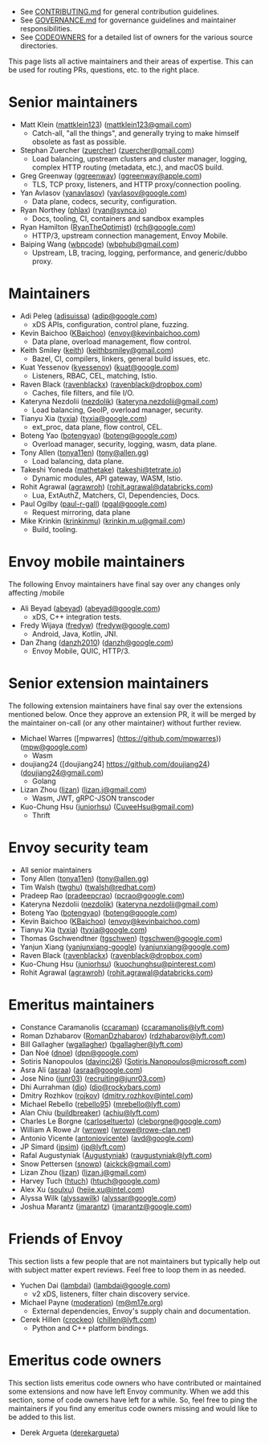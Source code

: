 * See [CONTRIBUTING.md](CONTRIBUTING.md) for general contribution guidelines.
* See [GOVERNANCE.md](GOVERNANCE.md) for governance guidelines and maintainer responsibilities.
* See [CODEOWNERS](CODEOWNERS) for a detailed list of owners for the various source directories.

This page lists all active maintainers and their areas of expertise. This can be used for
routing PRs, questions, etc. to the right place.

# Senior maintainers
<!--- If you modify senior maintainers list, please update the core-maintainers section of SECURITY-INSIGHTS.yml  -->

* Matt Klein ([mattklein123](https://github.com/mattklein123)) (mattklein123@gmail.com)
  * Catch-all, "all the things", and generally trying to make himself obsolete as fast as
    possible.
* Stephan Zuercher ([zuercher](https://github.com/zuercher)) (zuercher@gmail.com)
  * Load balancing, upstream clusters and cluster manager, logging, complex HTTP routing
    (metadata, etc.), and macOS build.
* Greg Greenway ([ggreenway](https://github.com/ggreenway)) (ggreenway@apple.com)
  * TLS, TCP proxy, listeners, and HTTP proxy/connection pooling.
* Yan Avlasov ([yanavlasov](https://github.com/yanavlasov)) (yavlasov@google.com)
  * Data plane, codecs, security, configuration.
* Ryan Northey ([phlax](https://github.com/phlax)) (ryan@synca.io)
  * Docs, tooling, CI, containers and sandbox examples
* Ryan Hamilton ([RyanTheOptimist](https://github.com/ryantheoptimist)) (rch@google.com)
  * HTTP/3, upstream connection management, Envoy Mobile.
* Baiping Wang ([wbpcode](https://github.com/wbpcode)) (wbphub@gmail.com)
  * Upstream, LB, tracing, logging, performance, and generic/dubbo proxy.

# Maintainers
<!--- If you modify maintainers list, please update the core-maintainers section of SECURITY-INSIGHTS.yml -->

* Adi Peleg ([adisuissa](https://github.com/adisuissa)) (adip@google.com)
  * xDS APIs, configuration, control plane, fuzzing.
* Kevin Baichoo ([KBaichoo](https://github.com/KBaichoo)) (envoy@kevinbaichoo.com)
  * Data plane, overload management, flow control.
* Keith Smiley ([keith](https://github.com/keith)) (keithbsmiley@gmail.com)
  * Bazel, CI, compilers, linkers, general build issues, etc.
* Kuat Yessenov ([kyessenov](https://github.com/kyessenov)) (kuat@google.com)
  * Listeners, RBAC, CEL, matching, Istio.
* Raven Black ([ravenblackx](https://github.com/ravenblackx)) (ravenblack@dropbox.com)
  * Caches, file filters, and file I/O.
* Kateryna Nezdolii ([nezdolik](https://github.com/nezdolik)) (kateryna.nezdolii@gmail.com)
  * Load balancing, GeoIP, overload manager, security.
* Tianyu Xia ([tyxia](https://github.com/tyxia)) (tyxia@google.com)
  * ext_proc, data plane, flow control, CEL.
* Boteng Yao ([botengyao](https://github.com/botengyao)) (boteng@google.com)
  * Overload manager, security, logging, wasm, data plane.
* Tony Allen ([tonya11en](https://github.com/tonya11en)) (tony@allen.gg)
  * Load balancing, data plane.
* Takeshi Yoneda ([mathetake](https://github.com/mathetake)) (takeshi@tetrate.io)
  * Dynamic modules, API gateway, WASM, Istio.
* Rohit Agrawal ([agrawroh](https://github.com/agrawroh)) (rohit.agrawal@databricks.com)
  * Lua, ExtAuthZ, Matchers, CI, Dependencies, Docs.
* Paul Ogilby ([paul-r-gall](https://github.com/paul-r-gall)) (pgal@google.com)
  * Request mirroring, data plane
* Mike Krinkin ([krinkinmu](https://github.com/krinkinmu)) (krinkin.m.u@gmail.com)
  * Build, tooling.

# Envoy mobile maintainers

The following Envoy maintainers have final say over any changes only affecting /mobile

* Ali Beyad ([abeyad](https://github.com/abeyad)) (abeyad@google.com)
  * xDS, C++ integration tests.
* Fredy Wijaya ([fredyw](https://github.com/fredyw)) (fredyw@google.com)
  * Android, Java, Kotlin, JNI.
* Dan Zhang ([danzh2010](https://github.com/danzh2010)) (danzh@google.com)
  * Envoy Mobile, QUIC, HTTP/3.

# Senior extension maintainers

The following extension maintainers have final say over the extensions mentioned below. Once they
approve an extension PR, it will be merged by the maintainer on-call (or any other maintainer)
without further review.

* Michael Warres ([mpwarres] (https://github.com/mpwarres)) (mpw@google.com)
  * Wasm
* doujiang24 ([doujiang24] https://github.com/doujiang24) (doujiang24@gmail.com)
  * Golang
* Lizan Zhou ([lizan](https://github.com/lizan)) (lizan.j@gmail.com)
  * Wasm, JWT, gRPC-JSON transcoder
* Kuo-Chung Hsu ([juniorhsu](https://github.com/juniorhsu)) (CuveeHsu@gmail.com)
  * Thrift

# Envoy security team

* All senior maintainers
* Tony Allen ([tonya11en](https://github.com/tonya11en)) (tony@allen.gg)
* Tim Walsh ([twghu](https://github.com/twghu)) (twalsh@redhat.com)
* Pradeep Rao ([pradeepcrao](https://github.com/pradeepcrao)) (pcrao@google.com)
* Kateryna Nezdolii ([nezdolik](https://github.com/nezdolik)) (kateryna.nezdolii@gmail.com)
* Boteng Yao ([botengyao](https://github.com/botengyao)) (boteng@google.com)
* Kevin Baichoo ([KBaichoo](https://github.com/KBaichoo)) (envoy@kevinbaichoo.com)
* Tianyu Xia ([tyxia](https://github.com/tyxia)) (tyxia@google.com)
* Thomas Gschwendtner ([tgschwen](https://github.com/tgschwen)) (tgschwen@google.com)
* Yanjun Xiang ([yanjunxiang-google](https://github.com/yanjunxiang-google)) (yanjunxiang@google.com)
* Raven Black ([ravenblackx](https://github.com/ravenblackx)) (ravenblack@dropbox.com)
* Kuo-Chung Hsu ([juniorhsu](https://github.com/juniorhsu)) (kuochunghsu@pinterest.com)
* Rohit Agrawal ([agrawroh](https://github.com/agrawroh)) (rohit.agrawal@databricks.com)

# Emeritus maintainers

* Constance Caramanolis ([ccaraman](https://github.com/ccaraman)) (ccaramanolis@lyft.com)
* Roman Dzhabarov ([RomanDzhabarov](https://github.com/RomanDzhabarov)) (rdzhabarov@lyft.com)
* Bill Gallagher ([wgallagher](https://github.com/wgallagher)) (bgallagher@lyft.com)
* Dan Noé ([dnoe](https://github.com/dnoe)) (dpn@google.com)
* Sotiris Nanopoulos ([davinci26](https://github.com/davinci26)) (Sotiris.Nanopoulos@microsoft.com)
* Asra Ali ([asraa](https://github.com/asraa)) (asraa@google.com)
* Jose Nino ([junr03](https://github.com/junr03)) (recruiting@junr03.com)
* Dhi Aurrahman ([dio](https://github.com/dio)) (dio@rockybars.com)
* Dmitry Rozhkov ([rojkov](https://github.com/rojkov)) (dmitry.rozhkov@intel.com)
* Michael Rebello ([rebello95](https://github.com/rebello95)) (mrebello@lyft.com)
* Alan Chiu ([buildbreaker](https://github.com/buildbreaker)) (achiu@lyft.com)
* Charles Le Borgne ([carloseltuerto](https://github.com/carloseltuerto)) (cleborgne@google.com)
* William A Rowe Jr ([wrowe](https://github.com/wrowe)) (wrowe@rowe-clan.net)
* Antonio Vicente ([antoniovicente](https://github.com/antoniovicente)) (avd@google.com)
* JP Simard ([jpsim](https://github.com/jpsim)) (jp@lyft.com)
* Rafal Augustyniak ([Augustyniak](https://github.com/Augustyniak)) (raugustyniak@lyft.com)
* Snow Pettersen ([snowp](https://github.com/snowp)) (aickck@gmail.com)
* Lizan Zhou ([lizan](https://github.com/lizan)) (lizan.j@gmail.com)
* Harvey Tuch ([htuch](https://github.com/htuch)) (htuch@google.com)
* Alex Xu ([soulxu](https://github.com/soulxu)) (hejie.xu@intel.com)
* Alyssa Wilk ([alyssawilk](https://github.com/alyssawilk)) (alyssar@google.com)
* Joshua Marantz ([jmarantz](https://github.com/jmarantz)) (jmarantz@google.com)

# Friends of Envoy

This section lists a few people that are not maintainers but typically help out with subject
matter expert reviews. Feel free to loop them in as needed.

* Yuchen Dai ([lambdai](https://github.com/lambdai)) (lambdai@google.com)
  * v2 xDS, listeners, filter chain discovery service.
* Michael Payne ([moderation](https://github.com/moderation)) (m@m17e.org)
  * External dependencies, Envoy's supply chain and documentation.
* Cerek Hillen ([crockeo](https://github.com/crockeo)) (chillen@lyft.com)
  * Python and C++ platform bindings.

# Emeritus code owners

This section lists emeritus code owners who have contributed or maintained some extensions and
now have left Envoy community. When we add this section, some of code owners have left for a
while. So, feel free to ping the maintainers if you find any emeritus code owners missing and
would like to be added to this list.

* Derek Argueta ([derekargueta](https://github.com/derekargueta))
